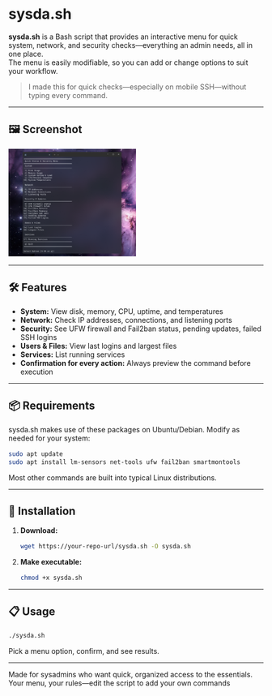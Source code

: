 # sysda.sh

**sysda.sh** is a Bash script that provides an interactive menu for quick system, network, and security checks—everything an admin needs, all in one place.  
The menu is easily modifiable, so you can add or change options to suit your workflow.

> I made this for quick checks—especially on mobile SSH—without typing every command.

---

## 🖼️ Screenshot

<img src="assets/screenshot.png" alt="sysda.sh Menu Screenshot" width="50%" />

---

## 🛠️ Features

- **System:** View disk, memory, CPU, uptime, and temperatures
- **Network:** Check IP addresses, connections, and listening ports
- **Security:** See UFW firewall and Fail2ban status, pending updates, failed SSH logins
- **Users & Files:** View last logins and largest files
- **Services:** List running services
- **Confirmation for every action:** Always preview the command before execution

---

## 📦 Requirements

sysda.sh makes use of these packages on Ubuntu/Debian. Modify as needed for your system:

```sh
sudo apt update
sudo apt install lm-sensors net-tools ufw fail2ban smartmontools
```

Most other commands are built into typical Linux distributions.

---

## 🚀 Installation

1. **Download:**

   ```sh
   wget https://your-repo-url/sysda.sh -O sysda.sh
   ```

2. **Make executable:**

   ```sh
   chmod +x sysda.sh
   ```

---

## 📋 Usage

```sh
./sysda.sh
```

Pick a menu option, confirm, and see results.

---

Made for sysadmins who want quick, organized access to the essentials.  
Your menu, your rules—edit the script to add your own commands
